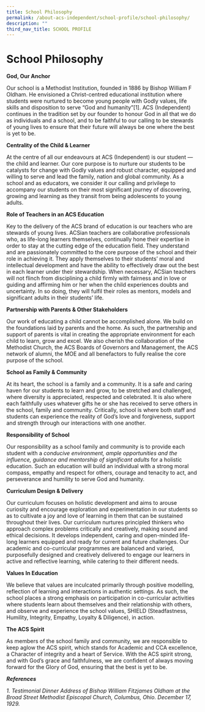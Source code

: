 ```yaml
---
title: School Philosophy
permalink: /about-acs-independent/school-profile/school-philosophy/
description: ""
third_nav_title: SCHOOL PROFILE
---
```


# School Philosophy

**God, Our Anchor**

Our school is a Methodist Institution, founded in 1886 by Bishop William F Oldham. He envisioned a Christ-centred educational institution where students were nurtured to become young people with Godly values, life skills and disposition to serve “God and humanity”\[1\]. ACS (Independent) continues in the tradition set by our founder to honour God in all that we do as individuals and a school, and to be faithful to our calling to be stewards of young lives to ensure that their future will always be one where the best is yet to be.

**Centrality of the Child & Learner**

At the centre of all our endeavours at ACS (Independent) is our student — the child and learner. Our core purpose is to nurture our students to be catalysts for change with Godly values and robust character, equipped and willing to serve and lead the family, nation and global community. As a school and as educators, we consider it our calling and privilege to accompany our students on their most significant journey of discovering, growing and learning as they transit from being adolescents to young adults.

**Role of Teachers in an ACS Education**

Key to the delivery of the ACS brand of education is our teachers who are stewards of young lives. ACSian teachers are collaborative professionals who, as life-long learners themselves, continually hone their expertise in order to stay at the cutting edge of the education field. They understand and are passionately committed to the core purpose of the school and their role in achieving it. They apply themselves to their students’ moral and intellectual development and have the ability to effectively draw out the best in each learner under their stewardship. When necessary, ACSian teachers will not flinch from disciplining a child firmly with fairness and in love or guiding and affirming him or her when the child experiences doubts and uncertainty. In so doing, they will fulfil their roles as mentors, models and significant adults in their students’ life.

**Partnership with Parents & Other Stakeholders**

Our work of educating a child cannot be accomplished alone. We build on the foundations laid by parents and the home. As such, the partnership and support of parents is vital in creating the appropriate environment for each child to learn, grow and excel. We also cherish the collaboration of the Methodist Church, the ACS Boards of Governors and Management, the ACS network of alumni, the MOE and all benefactors to fully realise the core purpose of the school.

**School as Family & Community**

At its heart, the school is a family and a community. It is a safe and caring haven for our students to learn and grow, to be stretched and challenged, where diversity is appreciated, respected and celebrated. It is also where each faithfully uses whatever gifts he or she has received to serve others in the school, family and community. Critically, school is where both staff and students can experience the reality of God’s love and forgiveness, support and strength through our interactions with one another.

**Responsibility of School**

Our responsibility as a school family and community is to provide each student with a _conducive environment, ample opportunities and the influence, guidance and mentorship of significant adults_ for a holistic education. Such an education will build an individual with a strong moral compass, empathy and respect for others, courage and tenacity to act, and perseverance and humility to serve God and humanity.

**Curriculum Design & Delivery**

Our curriculum focuses on holistic development and aims to arouse curiosity and encourage exploration and experimentation in our students so as to cultivate a joy and love of learning in them that can be sustained throughout their lives. Our curriculum nurtures principled thinkers who approach complex problems critically and creatively, making sound and ethical decisions. It develops independent, caring and open-minded life-long learners equipped and ready for current and future challenges. Our academic and co-curricular programmes are balanced and varied, purposefully designed and creatively delivered to engage our learners in active and reflective learning, while catering to their different needs.

**Values In Education**

We believe that values are inculcated primarily through positive modelling, reflection of learning and interactions in authentic settings. As such, the school places a strong emphasis on participation in co-curricular activities where students learn about themselves and their relationship with others, and observe and experience the school values, SHIELD (Steadfastness, Humility, Integrity, Empathy, Loyalty & Diligence), in action.

**The ACS Spirit**

As members of the school family and community, we are responsible to keep aglow the ACS spirit, which stands for Academic and CCA excellence, a Character of integrity and a heart of Service. With the ACS spirit strong, and with God’s grace and faithfulness, we are confident of always moving forward for the Glory of God, ensuring that the best is yet to be.

_**References**_

_1\. Testimonial Dinner Address of Bishop William Fitzjames Oldham at the Broad Street Methodist Episcopal Church, Columbus, Ohio. December 17, 1929._
